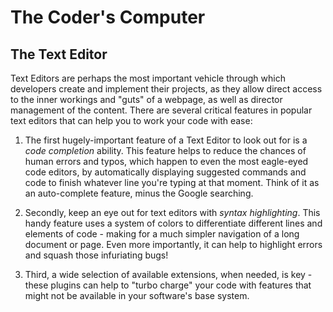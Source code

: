 # The Coder's Computer
## The Text Editor
Text Editors are perhaps the most important vehicle through which developers create and implement their projects, as they allow direct access to the inner workings and "guts" of a webpage, as well as director management of the content. There are several critical features in popular text editors that can help you to work your code with ease:

1. The first hugely-important feature of a Text Editor to look out for is a *code completion* ability. This feature helps to reduce the chances of human errors and typos, which happen to even the most eagle-eyed code editors, by automatically displaying suggested commands and code to finish whatever line you're typing at that moment. Think of it as an auto-complete feature, minus the Google searching.

1. Secondly, keep an eye out for text editors with *syntax highlighting*. This handy feature uses a system of colors to differentiate different lines and elements of code - making for a much simpler navigation of a long document or page. Even more importantly, it can help to highlight errors and squash those infuriating bugs!

1. Third, a wide selection of available extensions, when needed, is key - these plugins can help to "turbo charge" your code with features that might not be available in your software's base system.
